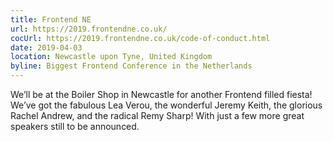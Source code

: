 ```yaml
---
title: Frontend NE
url: https://2019.frontendne.co.uk/
cocUrl: https://2019.frontendne.co.uk/code-of-conduct.html
date: 2019-04-03
location: Newcastle upon Tyne, United Kingdom
byline: Biggest Frontend Conference in the Netherlands
---
```


We’ll be at the Boiler Shop in Newcastle for another Frontend filled fiesta! We’ve got the fabulous Lea Verou, the wonderful Jeremy Keith, the glorious Rachel Andrew, and the radical Remy Sharp! With just a few more great speakers still to be announced.
